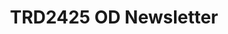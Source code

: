 ---
title: TRD2425 OD Newsletter #1 Source
redirect_to: https://www.arcom.ac.uk/-docs/proceedings/ar2007-0003-0012_Tuuli_and_Rowlinson.pdf
redirect_from: 
  - /ODNewsletter1Source
  - /odnewsletter1source
---